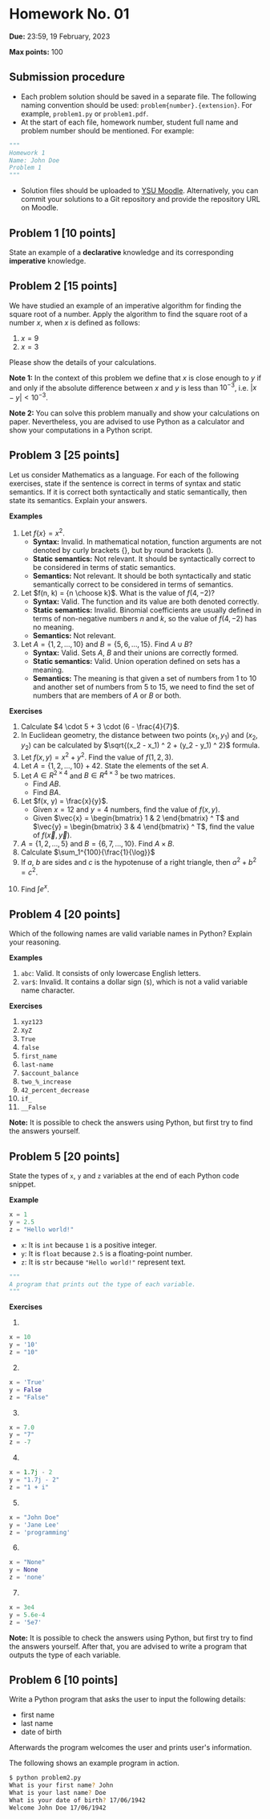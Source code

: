 # Homework No. 01

**Due:** 23:59, 19 February, 2023

**Max points:** 100

## Submission procedure

- Each problem solution should be saved in a separate file. The following naming convention should be used: `problem{number}.{extension}`. For example, `problem1.py` or `problem1.pdf`.
- At the start of each file, homework number, student full name and problem number should be mentioned. For example:

```python
"""
Homework 1
Name: John Doe
Problem 1
"""
```

- Solution files should be uploaded to [YSU Moodle](https://e-learning.ysu.am/). Alternatively, you can commit your solutions to a Git repository and provide the repository URL on Moodle.

## Problem 1 [10 points]

State an example of a **declarative** knowledge and its corresponding **imperative** knowledge.

## Problem 2 [15 points]

We have studied an example of an imperative algorithm for finding the square root of a number. Apply the algorithm to find the square root of a number $x$, when $x$ is defined as follows:

1. $x = 9$
2. $x = 3$

Please show the details of your calculations.

**Note 1:** In the context of this problem we define that $x$ is close enough to $y$ if and only if the absolute difference between $x$ and $y$ is less than $10^{-3}$, i.e. $|x - y| < 10^{-3}$.

**Note 2:** You can solve this problem manually and show your calculations on paper. Nevertheless, you are advised to use Python as a calculator and show your computations in a Python script.

## Problem 3 [25 points]

Let us consider Mathematics as a language. For each of the following exercises, state if the sentence is correct in terms of syntax and static semantics. If it is correct both syntactically and static semantically, then state its semantics. Explain your answers.

**Examples**

1. Let $f\{x\} = x^2$.
    - **Syntax:** Invalid. In mathematical notation, function arguments are not denoted by curly brackets $\{\}$, but by round brackets $()$.
    - **Static semantics:** Not relevant. It should be syntactically correct to be considered in terms of static semantics.
    - **Semantics:** Not relevant. It should be both syntactically and static semantically correct to be considered in terms of semantics.
2. Let $f(n, k) = {n \choose k}$. What is the value of $f(4, -2)$?
    - **Syntax:** Valid. The function and its value are both denoted correctly.
    - **Static semantics:** Invalid. Binomial coefficients are usually defined in terms of non-negative numbers $n$ and $k$, so the value of $f(4, -2)$ has no meaning.
    - **Semantics:** Not relevant.
3. Let $A = \{ 1, 2, \dots, 10 \}$ and $B = \{ 5, 6, \dots, 15 \}$. Find $A \cup B$?
    - **Syntax:** Valid. Sets $A$, $B$ and their unions are correctly formed.
    - **Static semantics:** Valid. Union operation defined on sets has a meaning.
    - **Semantics:** The meaning is that given a set of numbers from $1$ to $10$ and another set of numbers from $5$ to $15$, we need to find the set of numbers that are members of $A$ or $B$ or both.

**Exercises**

1. Calculate $4 \cdot 5 + 3 \cdot (6 - \frac{4}{7}$.
2. In Euclidean geometry, the distance between two points $(x_1, y_1)$ and $(x_2, y_2)$ can be calculated by $\sqrt{(x_2 - x_1) ^ 2 + (y_2 - y_1) ^ 2}$ formula.
3. Let $f(x, y) = x^2 + y^2$. Find the value of $f(1, 2, 3)$.
4. Let $A = \{ 1, 2, \dots, 10 \} + 42$. State the elements of the set $A$.
5. Let $A \in {R ^ {2 \times 4}}$ and $B \in {R ^ {4 \times 3}}$ be two matrices.
    - Find $AB$.
    - Find $BA$.
6. Let $f(x, y) = \frac{x}{y}$.
    - Given $x = 12$ and $y = 4$ numbers, find the value of $f(x, y)$.
    - Given $\vec{x} = \begin{bmatrix} 1 & 2  \end{bmatrix} ^ T$ and $\vec{y} = \begin{bmatrix} 3 & 4  \end{bmatrix}  ^ T$, find the value of $f(\vec{x}, \vec{y})$.
7. $A = \{ 1, 2, \dots, 5 \}$ and $B = \{ 6, 7, \dots, 10 \}$. Find $A \times B$.
8. Calculate $\sum_1^{100}{\frac{1}{\log}}$
9. If $a$, $b$ are sides and $c$ is the hypotenuse of a right triangle, then $a^2 + b^2 = c^2$.
<!-- 9. If $a$ and $b$ are sides of a right triangle and $c$ is its hypotenuse, then $a^2 + b^2 = c^2$. -->
10. Find $\int e^x$.

## Problem 4 [20 points]

Which of the following names are valid variable names in Python? Explain your reasoning.

**Examples**

1. `abc`: Valid. It consists of only lowercase English letters.
2. `var$`: Invalid. It contains a dollar sign (`$`), which is not a valid variable name character.

**Exercises**

1. `xyz123`
2. `XyZ`
3. `True`
4. `false`
5. `first_name`
6. `last-name`
7. `$account_balance`
8. `two_%_increase`
9. `42_percent_decrease`
10. `if_`
11. `__False`

**Note:** It is possible to check the answers using Python, but first try to find the answers yourself.

## Problem 5 [20 points]

State the types of `x`, `y` and `z` variables at the end of each Python code snippet.

**Example**

```python
x = 1
y = 2.5
z = "Hello world!"
```

- `x`: It is `int` because `1` is a positive integer.
- `y`: It is `float` because `2.5` is a floating-point number.
- `z`: It is `str` because `"Hello world!"` represent text.

```python
"""
A program that prints out the type of each variable.
"""
```

**Exercises**

1. 

```python
x = 10
y = '10'
z = "10"
```

2. 

```python
x = 'True'
y = False
z = "False"
```

3.

```python
x = 7.0
y = "7"
z = -7
```

4.

```python
x = 1.7j - 2
y = "1.7j - 2"
z = "1 + i"
```

5.

```python
x = "John Doe"
y = 'Jane Lee'
z = 'programming'
```

6.

```python
x = "None"
y = None
z = 'none'
```

7.

```python
x = 3e4
y = 5.6e-4
z = '5e7'
```

**Note:** It is possible to check the answers using Python, but first try to find the answers yourself. After that, you are advised to write a program that outputs the type of each variable.

## Problem 6 [10 points]

Write a Python program that asks the user to input the following details:

- first name
- last name
- date of birth

Afterwards the program welcomes the user and prints user's information.

The following shows an example program in action.

```sh
$ python problem2.py
What is your first name? John
What is your last name? Doe
What is your date of birth? 17/06/1942
Welcome John Doe 17/06/1942
```
